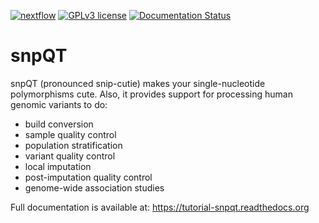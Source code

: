 [![nextflow](https://img.shields.io/badge/nextflow-%E2%89%A520.10.0-brightgreen.svg)](http://nextflow.io)
[![GPLv3 license](https://img.shields.io/badge/License-GPLv3-blue.svg)](http://perso.crans.org/besson/LICENSE.html)
[![Documentation Status](https://readthedocs.org/projects/ansicolortags/badge/?version=latest)](https://tutorial-snpqt.readthedocs.io/en/latest/)

# snpQT

snpQT (pronounced snip-cutie) makes your single-nucleotide polymorphisms cute. Also, it provides support for processing human genomic variants to do:
* build conversion
* sample quality control
* population stratification
* variant quality control
* local imputation
* post-imputation quality control
* genome-wide association studies

Full documentation is available at: https://tutorial-snpqt.readthedocs.org
